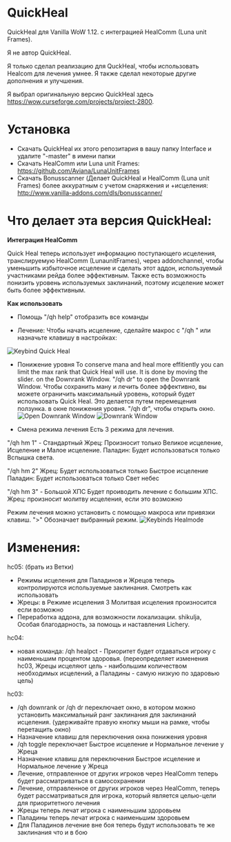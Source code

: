 # QuickHeal
QuickHeal для Vanilla WoW 1.12. с интеграцией HealComm (Luna unit Frames).

Я не автор QuickHeal.

Я только сделал реализацию для QuckHeal, чтобы использовать Healcom для лечения умнее.
Я также сделал некоторые другие дополнения и улучшения.

Я выбрал оригинальную версию QuickHeal здесь https://wow.curseforge.com/projects/project-2800.

# Установка
- Скачать QuickHeal их этого репозитария в вашу папку Interface и удалите "-master" в имени папки
- Скачать HealComm или Luna unit Frames: https://github.com/Aviana/LunaUnitFrames
- Скачать Bonusscanner (Делает QuickHeal и HealComm (Luna unit Frames) более аккуратным с учетом снаряжения и +исцеления: http://www.vanilla-addons.com/dls/bonusscanner/

# Что делает эта версия QuickHeal:

**Интеграция HealComm**

Quick Heal теперь использует информацию поступающего исцеления, транслируемую HealComm (LunaunitFrames), через addonchannel, чтобы уменьшить избыточное исцеление и сделать этот аддон, используемый участниками рейда более эффективным.
Также есть возможность понизить уровень используемых заклинаний, поэтому исцеление может быть более эффективным.

**Как использовать**
- Помощь
"/qh help" отобразить все команды

- Лечение:
Чтобы начать исцеление, сделайте макрос с "/qh " или назначьте клавишу в настройках:

![Keybind Quick Heal](https://empty.link)

- Понижение уровня
To conserve mana and heal more effitiently you can limit the max rank that Quick Heal will use. It is done by moving the slider. on the Downrank Window. "/qh dr" to open the Downrank Window.
Чтобы сохранить ману и лечить более эффективно, вы можете ограничить максимальный уровень, который будет использовать Quick Heal. Это делается путем перемещения ползунка. в окне понижения уровня. "/qh dr", чтобы открыть окно.
![Open Downrank Window](https://empty.link)
![Downrank Window](https://github.com/shikulja/QuickHeal/blob/rework-healmodes-and-max-HPS/screens/dr_Scrn.png?raw=true)

- Смена режима лечения
Есть 3 режима для лечения.

"/qh hm 1" - Стандартный
Жрец: Произносит только Великое исцеление, Исцеление и Малое исцеление.
Паладин: Будет использоваться только Вспышка света.

"/qh hm 2" 
Жрец: Будет использоваться только Быстрое исцеление
Паладин: Будет использоваться только Свет небес
 
"/qh hm 3" - Большой ХПС
Будет проиводить лечение с большим ХПС.
Жрец: произносит молитву исцеления, если это возможно

Режим лечения можно установить с помощью макроса или привязки клавиш. ">" Обозначает выбранный режим.
![Keybinds Healmode](https://empty.link)

# Изменения:

hc05: (брать из Ветки)
- Режимы исцеления для Паладинов и Жрецов теперь контролируются используемые заклинания. Смотреть как использовать
- Жрецы: в Режиме исцеления 3 Молитвая исцеления произносится если возможно
- Переработка аддона, для возможности локализации. shikulja, Особая благодарность, за помощь и наставления Lichery.

hc04:
- новая команда: /qh healpct - Приоритет будет отдаваться игроку с наименьшим процентом здоровья. (переопределяет изменения hc03, Жрецы исцеляют цель - наибольшим количеством необходимых исцелений, а Паладины - самую низкую по здаровью цель)

hc03:
- /qh downrank or /qh dr переключает окно, в котором можно установить максимальный ранг заклинания для заклинаний исцеления. (удерживайте правую кнопку мыши на рамке, чтобы перетащить окно)
- Назначение клавиш для переключения окна понижения уровня
- /qh toggle переключает Быстрое исцеление и Нормальное лечение у Жреца
- Назначение клавиш для переключения Быстрое исцеление и Нормальное лечение у Жреца
- Лечение, отправленное от других игроков через HealComm теперь будет рассматриваться в самосохранении 
- Лечение, отправленное от других игроков через HealComm, теперь будет рассматриваться для игрока, который является целью-цели для приоритетного лечения
- Жрецы теперь лечат игрока с наименьшим здоровьем
- Паладины теперь лечат игрока с наименьшим здоровьем
- Для Паладинов лечение вне боя теперь будут использовать те же заклинания что и в бою

